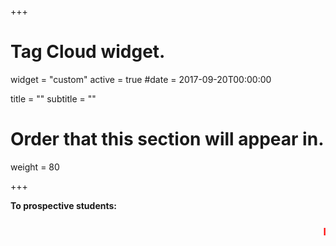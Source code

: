+++
# Tag Cloud widget.
widget = "custom"
active = true
#date = 2017-09-20T00:00:00

title = ""
subtitle = ""

# Order that this section will appear in.
weight = 80

+++
<div align="justify"><strong>To prospective students:</strong><br> <marquee><h3 style="color:Red;">I am looking for a couple of motivated JRF (at least three) to work on different SERB, DST, and MeitY projects, funded by Govt. of India, in the area of Optical networks. If you are interested in working with me, please drop me a mail.</h3></marquee></div>

